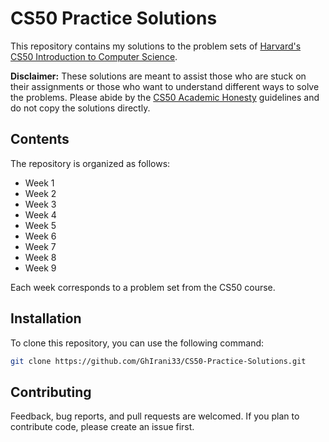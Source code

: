 # CS50 Practice Solutions

This repository contains my solutions to the problem sets of [Harvard's CS50 Introduction to Computer Science](https://cs50.harvard.edu/x/2021/).

**Disclaimer:** These solutions are meant to assist those who are stuck on their assignments or those who want to understand different ways to solve the problems. Please abide by the [CS50 Academic Honesty](https://cs50.harvard.edu/x/2021/honesty/) guidelines and do not copy the solutions directly.

## Contents

The repository is organized as follows:

- Week 1
- Week 2
- Week 3
- Week 4
- Week 5
- Week 6
- Week 7
- Week 8
- Week 9

Each week corresponds to a problem set from the CS50 course.

## Installation

To clone this repository, you can use the following command:

```bash
git clone https://github.com/GhIrani33/CS50-Practice-Solutions.git
```

## Contributing

Feedback, bug reports, and pull requests are welcomed. If you plan to contribute code, please create an issue first.
